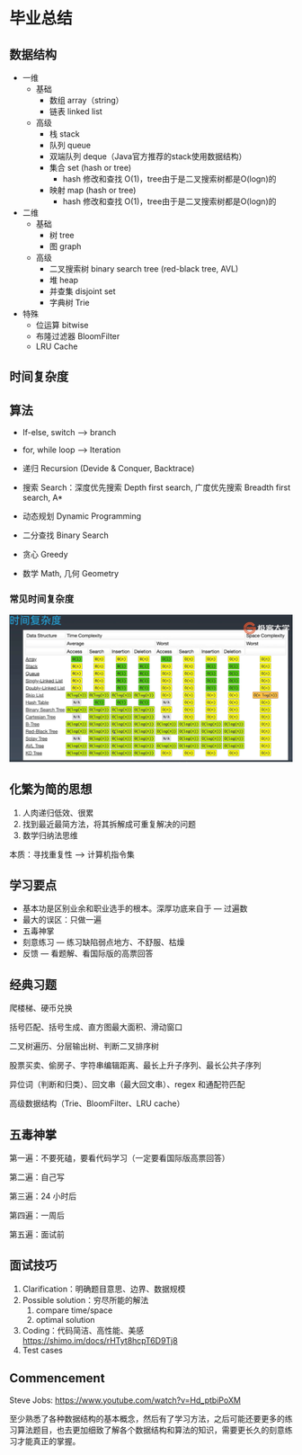 # 毕业总结

## 数据结构

- 一维
  - 基础
    - 数组 array（string）
    - 链表 linked list
  - 高级
    - 栈 stack
    - 队列 queue
    - 双端队列 deque（Java官方推荐的stack使用数据结构）
    - 集合 set (hash or tree)
      - hash 修改和查找 O(1)，tree由于是二叉搜索树都是O(logn)的
    - 映射 map (hash or tree)
      - hash 修改和查找 O(1)，tree由于是二叉搜索树都是O(logn)的
- 二维
  - 基础
    - 树 tree
    - 图 graph
  - 高级
    - 二叉搜索树 binary search tree (red-black tree, AVL)
    - 堆 heap
    - 并查集 disjoint set
    - 字典树 Trie
- 特殊
  - 位运算 bitwise
  - 布隆过滤器 BloomFilter
  - LRU Cache

## 时间复杂度

## 算法

- If-else, switch —> branch

- for, while loop —> Iteration

- 递归 Recursion (Devide & Conquer, Backtrace)

- 搜索 Search：深度优先搜索 Depth first search, 广度优先搜索 Breadth first search, A*

- 动态规划 Dynamic Programming

- 二分查找 Binary Search

- 贪心 Greedy

- 数学 Math, 几何 Geometry

### 常见时间复杂度

![image-20200726140719112](./picture/image-20200726140719112.png)

## 化繁为简的思想

1. 人肉递归低效、很累
2. 找到最近最简方法，将其拆解成可重复解决的问题
3. 数学归纳法思维

本质：寻找重复性 —> 计算机指令集

## 学习要点

- 基本功是区别业余和职业选手的根本。深厚功底来自于 — 过遍数
- 最大的误区：只做一遍
- 五毒神掌
- 刻意练习 — 练习缺陷弱点地方、不舒服、枯燥
- 反馈 — 看题解、看国际版的高票回答

## 经典习题

爬楼梯、硬币兑换

括号匹配、括号生成、直方图最大面积、滑动窗口

二叉树遍历、分层输出树、判断二叉排序树

股票买卖、偷房子、字符串编辑距离、最长上升子序列、最长公共子序列

异位词（判断和归类）、回文串（最大回文串）、regex 和通配符匹配

高级数据结构（Trie、BloomFilter、LRU cache）

## 五毒神掌

第一遍：不要死磕，要看代码学习（一定要看国际版高票回答）

第二遍：自己写

第三遍：24 小时后

第四遍：一周后

第五遍：面试前

## 面试技巧

1. Clarification：明确题目意思、边界、数据规模
2. Possible solution：穷尽所能的解法
   1. compare time/space
   2. optimal solution
3. Coding：代码简洁、高性能、美感 https://shimo.im/docs/rHTyt8hcpT6D9Tj8
4. Test cases

## Commencement

Steve Jobs: https://www.youtube.com/watch?v=Hd_ptbiPoXM



至少熟悉了各种数据结构的基本概念，然后有了学习方法，之后可能还要更多的练习算法题目，也去更加细致了解各个数据结构和算法的知识，需要更长久的刻意练习才能真正的掌握。